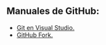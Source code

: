 ## Manuales de GitHub:

- [Git en Visual Studio.](html/GitEnVSCode.md)
- [GitHub Fork.](html/GitFork.md)
